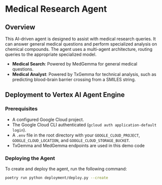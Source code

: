 # Medical Research Agent

## Overview

This AI-driven agent is designed to assist with medical research queries. It can answer general medical questions and perform specialized analysis on chemical compounds. The agent uses a multi-agent architecture, routing queries to the appropriate specialized model.

- **Medical Search**: Powered by MedGemma for general medical questions.
- **Medical Analyst**: Powered by TxGemma for technical analysis, such as predicting blood-brain barrier crossing from a SMILES string.

## Deployment to Vertex AI Agent Engine

### Prerequisites

- A configured Google Cloud project.
- The Google Cloud CLI authenticated (`gcloud auth application-default login`).
- A `.env` file in the root directory with your `GOOGLE_CLOUD_PROJECT`, `GOOGLE_CLOUD_LOCATION`, and `GOOGLE_CLOUD_STORAGE_BUCKET`. 
- TxGemma and MedGemma endpoints are used in this demo code

### Deploying the Agent

To create and deploy the agent, run the following command:

```bash
poetry run python deployment/deploy.py --create